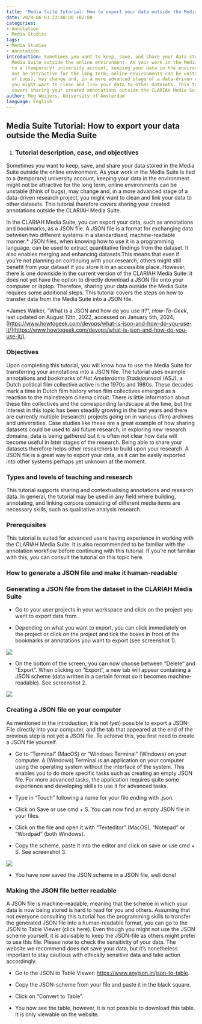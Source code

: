 ```yaml
---
title: 'Media Suite Tutorial: How to export your data outside the Media Suite'
date: 2024-06-03 23:40:00 +02:00
categories:
- Annotation
- Media Studies
tags:
- Media Studies
- Annotation
introduction: Sometimes you want to keep, save, and share your data stored in the
  Media Suite outside the online environment. As your work in the Media Suite is tied
  to a (temporary) university account, keeping your data in the environment might
  not be attractive for the long term; online environments can be unstable (think
  of bugs), may change and, in a more advanced stage of a data-driven research project,
  you might want to clean and link your data to other datasets. This tutorial therefore
  covers sharing your created annotations outside the CLARIAH Media Suite.
author: Meg Weijers, University of Amsterdam
language: English
---
```


## Media Suite Tutorial: How to export your data outside the Media Suite

1. ### Tutorial description, case, and objectives

Sometimes you want to keep, save, and share your data stored in the Media Suite outside the online environment. As your work in the Media Suite is tied to a (temporary) university account, keeping your data in the environment might not be attractive for the long term; online environments can be unstable (think of bugs), may change and, in a more advanced stage of a data-driven research project, you might want to clean and link your data to other datasets. This tutorial therefore covers sharing your created annotations outside the CLARIAH Media Suite.

In the CLARIAH Media Suite, you can export your data, such as annotations and bookmarks, as a JSON file. A JSON file is a format for exchanging data between two different systems in a standardised, machine-readable manner.\* JSON files, when knowing how to use it in a programming language, can be used to extract quantitative findings from the dataset. It also enables merging and enhancing datasets.This means that even if you’re not planning on continuing with your research, others might still benefit from your dataset if you store it in an accessible place. However, there is one downside in the current version of the CLARIAH Media Suite: it does not yet have the option to directly download a JSON file onto your computer or laptop. Therefore, sharing your data outside the Media Suite requires some additional steps. This tutorial covers the steps on how to transfer data from the Media Suite into a JSON file.

\*James Walker, “What is a JSON and how do you use it?”, *How-To-Geek*, last updated on August 12th, 2022, accessed on January 5th, 2024, [https://www.howtogeek.com/devops/what-is-json-and-how-do-you-use-it/](https://www.howtogeek.com/devops/what-is-json-and-how-do-you-use-it/).

### Objectives

Upon completing this tutorial, you will know how to use the Media Suite for transferring your annotations into a JSON file. The tutorial uses example annotations and bookmarks of *Het Amsterdams Stadsjournaal* (ASJ), a Dutch political film collective active in the 1970s and 1980s. These decades mark a time in Dutch film history when film collectives emerged as a reaction to the mainstream cinema circuit. There is little information about these film collectives and the corresponding landscape at the time, but the interest in this topic has been steadily growing in the last years and there are currently multiple (research) projects going on in various (film) archives and universities. Case studies like these are a great example of how sharing datasets could be used to aid future research; in exploring new research domains, data is being gathered but it is often not clear how data will become useful in later stages of the research. Being able to share your datasets therefore helps other researchers to build upon your research. A JSON file is a great way to export your data, as it can be easily exported into other systems perhaps yet unknown at the moment.

### Types and levels of teaching and research

This tutorial supports sharing and contextualising annotations and research data. In general, the tutorial may be used in any field where building, annotating, and linking corpora consisting of different media items are necessary skills, such as qualitative analysis research.

### Prerequisites

This tutorial is suited for advanced users having experience in working with the CLARIAH Media Suite. It is also recommended to be familiar with the annotation workflow before continuing with this tutorial. If you’re not familiar with this, you can consult the tutorial on this topic here.

### How to generate a JSON file and make it human-readable

### Generating a JSON file from the dataset in the CLARIAH Media Suite

* Go to your user projects in your workspace and click on the project you want to export data from.

* Depending on what you want to export, you can click immediately on the project or click on the project and tick the boxes in front of the bookmarks or annotations you want to export (see screenshot 1).

**![](https://lh7-us.googleusercontent.com/docsz/AD_4nXdwh2l0KuGIjFLqAlcC1UtdgpoK6hpiW76f0rv9n6XP8h3qo15HkhpmEf4vYmIm8ykF9jCCLoSLnED5e11RdGa3QTzdXYZtUTr9Fiwj03oircN_wyLKm9V0u_iW5T7XXignJzpf9uzjS7dWfsCgDR1ImqQ?key=xQHtRrFmRbfS2DOM8_aAzg)**

* On the bottom of the screen, you can now choose between “Delete” and “Export”. When clicking on “Export”, a new tab will appear containing a JSON scheme (data written in a certain format so it becomes machine-readable). See screenshot 2.

**![](https://lh7-us.googleusercontent.com/docsz/AD_4nXfzYgq7U9D9xueWve5E1CfjGAMIAI5u67anrZQmUvsXz_R2N6F1T3thSvFkWbWZqdOEjx67uhlOtTZ89bttogWq50vAA3OPLkjJgJMHFdhTINxg5VFP8EihrkOuelmOEGbW_T6yKHN-uAbWAL2yMxCoUCRh?key=xQHtRrFmRbfS2DOM8_aAzg)**

### Creating a JSON file on your computer

As mentioned in the introduction, it is not (yet) possible to export a JSON-File directly into your computer, and the tab that appeared at the end of the previous step is not yet a JSON file. To achieve this, you first need to create a JSON file yourself.

* Go to “Terminal” (MacOS) or “Windows Terminal” (Windows) on your computer. A (Windows) Terminal is an application on your computer using the operating system without the interface of the system. This enables you to do more specific tasks such as creating an empty JSON file. For more advanced tasks, the application requires quite some experience and developing skills to use it for advanced tasks.


* Type in “Touch” following a name for your file ending with .json.


* Click on Save or use cmd \+ S. You can now find an empty JSON file in your files.


* Click on the file and open it with “Texteditor” (MacOS), “Notepad” or “Wordpad” (both Windows).


* Copy the scheme, paste it into the editor and click on save or use cmd \+ S. See screenshot 3.

**![](https://lh7-us.googleusercontent.com/docsz/AD_4nXc9wX_BAQSZlO7Es--1q0tOoBsrb8mn8yFzIxcufrwQFTR8LHm1G4bqjBnTL-H2UyzOFElrb2P4iYZWPyGGM4F3MaqcCt72D27pRCp5G0GeVgPFZIswGksQJ3_Ex9d6xJUkXyJ5Ps0v42qwMyJIEgnl1lI?key=xQHtRrFmRbfS2DOM8_aAzg)**

* You have now saved the JSON scheme in a JSON file, well done!

### Making the JSON file better readable

A JSON file is machine-readable, meaning that the scheme in which your data is now being stored is hard to read for you and others. Assuming that not everyone consulting this tutorial has the programming skills to transfer the generated JSON file into a human-readable format, you can go to the JSON to Table Viewer (click here).  Even though you might not use the JSON scheme yourself, it is advisable to keep the JSON-file as others might prefer to use this file. Please note to check the sensitivity of your data. The website we recommend does not save your data, but it’s nonetheless important to stay cautious with ethically sensitive data and take action accordingly.

* Go to the JSON to Table Viewer: https://www.anyjson.in/json-to-table.


* Copy the JSON-scheme from your file and paste it in the black square.


* Click on “Convert to Table”.


* You now see the table, however, it is not possible to download this table. It is only viewable on the website.